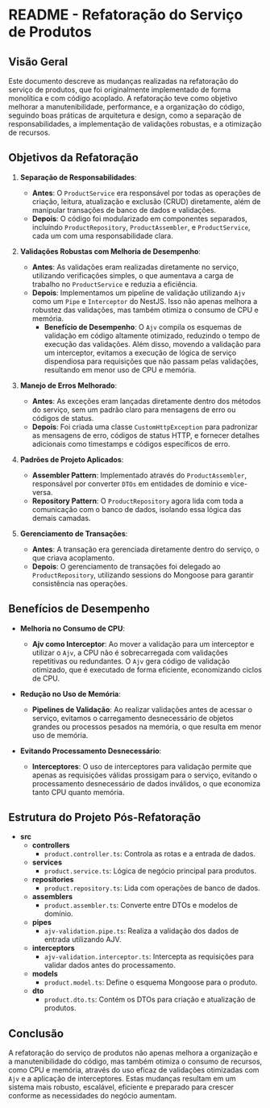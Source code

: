 # README - Refatoração do Serviço de Produtos

## Visão Geral

Este documento descreve as mudanças realizadas na refatoração do serviço de produtos, que foi originalmente implementado de forma monolítica e com código acoplado. A refatoração teve como objetivo melhorar a manutenibilidade, performance, e a organização do código, seguindo boas práticas de arquitetura e design, como a separação de responsabilidades, a implementação de validações robustas, e a otimização de recursos.

## Objetivos da Refatoração

1. **Separação de Responsabilidades**:
   - **Antes**: O `ProductService` era responsável por todas as operações de criação, leitura, atualização e exclusão (CRUD) diretamente, além de manipular transações de banco de dados e validações.
   - **Depois**: O código foi modularizado em componentes separados, incluindo `ProductRepository`, `ProductAssembler`, e `ProductService`, cada um com uma responsabilidade clara.

2. **Validações Robustas com Melhoria de Desempenho**:
   - **Antes**: As validações eram realizadas diretamente no serviço, utilizando verificações simples, o que aumentava a carga de trabalho no `ProductService` e reduzia a eficiência.
   - **Depois**: Implementamos um pipeline de validação utilizando `Ajv` como um `Pipe` e `Interceptor` do NestJS. Isso não apenas melhora a robustez das validações, mas também otimiza o consumo de CPU e memória. 
     - **Benefício de Desempenho**: O `Ajv` compila os esquemas de validação em código altamente otimizado, reduzindo o tempo de execução das validações. Além disso, movendo a validação para um interceptor, evitamos a execução de lógica de serviço dispendiosa para requisições que não passam pelas validações, resultando em menor uso de CPU e memória.

3. **Manejo de Erros Melhorado**:
   - **Antes**: As exceções eram lançadas diretamente dentro dos métodos do serviço, sem um padrão claro para mensagens de erro ou códigos de status.
   - **Depois**: Foi criada uma classe `CustomHttpException` para padronizar as mensagens de erro, códigos de status HTTP, e fornecer detalhes adicionais como timestamps e códigos específicos de erro.

4. **Padrões de Projeto Aplicados**:
   - **Assembler Pattern**: Implementado através do `ProductAssembler`, responsável por converter `DTOs` em entidades de domínio e vice-versa.
   - **Repository Pattern**: O `ProductRepository` agora lida com toda a comunicação com o banco de dados, isolando essa lógica das demais camadas.

5. **Gerenciamento de Transações**:
   - **Antes**: A transação era gerenciada diretamente dentro do serviço, o que criava acoplamento.
   - **Depois**: O gerenciamento de transações foi delegado ao `ProductRepository`, utilizando sessions do Mongoose para garantir consistência nas operações.

## Benefícios de Desempenho

- **Melhoria no Consumo de CPU**:
  - **Ajv como Interceptor**: Ao mover a validação para um interceptor e utilizar o `Ajv`, a CPU não é sobrecarregada com validações repetitivas ou redundantes. O `Ajv` gera código de validação otimizado, que é executado de forma eficiente, economizando ciclos de CPU.
  
- **Redução no Uso de Memória**:
  - **Pipelines de Validação**: Ao realizar validações antes de acessar o serviço, evitamos o carregamento desnecessário de objetos grandes ou processos pesados na memória, o que resulta em menor uso de memória.
  
- **Evitando Processamento Desnecessário**:
  - **Interceptores**: O uso de interceptores para validação permite que apenas as requisições válidas prossigam para o serviço, evitando o processamento desnecessário de dados inválidos, o que economiza tanto CPU quanto memória.

## Estrutura do Projeto Pós-Refatoração

- **src**
  - **controllers**
    - `product.controller.ts`: Controla as rotas e a entrada de dados.
  - **services**
    - `product.service.ts`: Lógica de negócio principal para produtos.
  - **repositories**
    - `product.repository.ts`: Lida com operações de banco de dados.
  - **assemblers**
    - `product.assembler.ts`: Converte entre DTOs e modelos de domínio.
  - **pipes**
    - `ajv-validation.pipe.ts`: Realiza a validação dos dados de entrada utilizando AJV.
  - **interceptors**
    - `ajv-validation.interceptor.ts`: Intercepta as requisições para validar dados antes do processamento.
  - **models**
    - `product.model.ts`: Define o esquema Mongoose para o produto.
  - **dto**
    - `product.dto.ts`: Contém os DTOs para criação e atualização de produtos.

## Conclusão

A refatoração do serviço de produtos não apenas melhora a organização e a manutenibilidade do código, mas também otimiza o consumo de recursos, como CPU e memória, através do uso eficaz de validações otimizadas com `Ajv` e a aplicação de interceptores. Estas mudanças resultam em um sistema mais robusto, escalável, eficiente e preparado para crescer conforme as necessidades do negócio aumentam.

